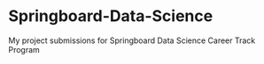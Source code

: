 # Springboard-Data-Science
My project submissions for Springboard Data Science Career Track Program
